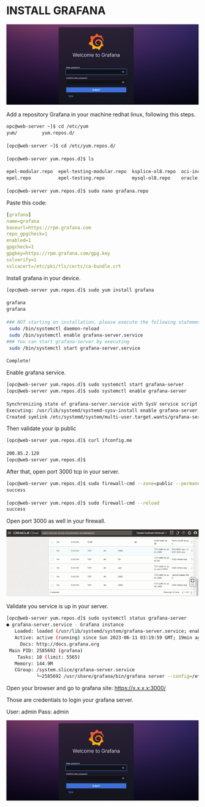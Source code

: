# INSTALL GRAFANA

![Alt text](image.png)


Add a repository Grafana in your machine redhat linux, following this steps.

```bash
opc@web-server ~]$ cd /etc/yum
yum/         yum.repos.d/ 

[opc@web-server ~]$ cd /etc/yum.repos.d/

[opc@web-server yum.repos.d]$ ls

epel-modular.repo  epel-testing-modular.repo  ksplice-ol8.repo  oci-included-ol8.repo  oraclelinux-developer-ol8.repo  remi-modular.repo        remi.repo       uek-ol8.repo
epel.repo          epel-testing.repo          mysql-ol8.repo    oracle-epel-ol8.repo   oracle-linux-ol8.repo           remi-php74.repo.rpmsave  remi-safe.repo  virt-ol8.repo

[opc@web-server yum.repos.d]$ sudo nano grafana.repo
```
Paste this code:

```yaml
[grafana]
name=grafana
baseurl=https://rpm.grafana.com
repo_gpgcheck=1
enabled=1
gpgcheck=1
gpgkey=https://rpm.grafana.com/gpg.key
sslverify=1
sslcacert=/etc/pki/tls/certs/ca-bundle.crt
```
Install grafana in your device.

```bash
[opc@web-server yum.repos.d]$ sudo yum install grafana

grafana                                                                                                                                               1.6 kB/s | 629  B     00:00    
grafana                                                                                                                                                31 kB/s | 2.4 kB     00:00    

### NOT starting on installation, please execute the following statements to configure grafana to start automatically using systemd
 sudo /bin/systemctl daemon-reload
 sudo /bin/systemctl enable grafana-server.service
### You can start grafana-server by executing
 sudo /bin/systemctl start grafana-server.service

Complete!
```
Enable grafana service.

```bash
[opc@web-server yum.repos.d]$ sudo systemctl start grafana-server
[opc@web-server yum.repos.d]$ sudo systemctl enable grafana-server

Synchronizing state of grafana-server.service with SysV service script with /usr/lib/systemd/systemd-sysv-install.
Executing: /usr/lib/systemd/systemd-sysv-install enable grafana-server
Created symlink /etc/systemd/system/multi-user.target.wants/grafana-server.service → /usr/lib/systemd/system/grafana-server.service.
```
Then validate your ip public

``` bash
[opc@web-server yum.repos.d]$ curl ifconfig.me

200.85.2.120
[opc@web-server yum.repos.d]$ 
```

After that, open port 3000 tcp in your server.

```bash
[opc@web-server yum.repos.d]$ sudo firewall-cmd --zone=public --permanent --add-port=3000/tcp
success

[opc@web-server yum.repos.d]$ sudo firewall-cmd --reload
success
```
Open port 3000 as well in your firewall.

![Alt text](image-1.png)

Validate you service is up in your server.

```bash
[opc@web-server yum.repos.d]$ sudo systemctl status grafana-server
● grafana-server.service - Grafana instance
   Loaded: loaded (/usr/lib/systemd/system/grafana-server.service; enabled; vendor preset: disabled)
   Active: active (running) since Sun 2023-06-11 03:19:59 GMT; 19min ago
     Docs: http://docs.grafana.org
 Main PID: 2585692 (grafana)
    Tasks: 10 (limit: 5565)
   Memory: 144.9M
   CGroup: /system.slice/grafana-server.service
           └─2585692 /usr/share/grafana/bin/grafana server --config=/etc/grafana/grafana.ini --pidfile=/var/run/grafana/grafana-server.pid --packaging=rpm cfg:default.paths.logs=/va>
```
Open your browser and go to grafana site: https://x.x.x.x:3000/

Those are credentials to login your grafana server.

User: admin
Pass: admin

![Alt text](image.png)
 
